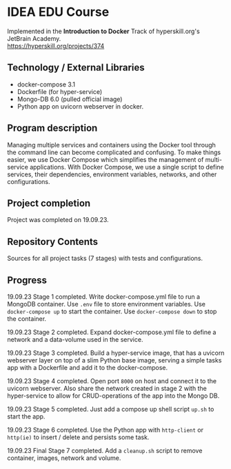 # IDEA EDU Course

Implemented in the <b>Introduction to Docker</b> Track of hyperskill.org's JetBrain Academy.<br>
https://hyperskill.org/projects/374

## Technology / External Libraries

- docker-compose 3.1
- Dockerfile (for hyper-service)
- Mongo-DB 6.0 (pulled official image)
- Python app on uvicorn webserver in docker.

## Program description

Managing multiple services and containers using the Docker tool through the command line can become complicated and
confusing. To make things easier, we use Docker Compose which simplifies the management of multi-service
applications. With Docker Compose, we use a single script to define services, their dependencies, environment
variables, networks, and other configurations. 

## Project completion

Project was completed on 19.09.23.

## Repository Contents

Sources for all project tasks (7 stages) with tests and configurations.

## Progress

19.09.23 Stage 1 completed. Write docker-compose.yml file to run a MongoDB container. Use `.env` file to store
environment variables. Use `docker-compose up` to start the container. Use `docker-compose down` to stop the container.

19.09.23 Stage 2 completed. Expand docker-compose.yml file to define a network and a data-volume used in the service.

19.09.23 Stage 3 completed. Build a hyper-service image, that has a uvicorn webserver layer on top of a slim Python
 base image, serving a simple tasks app with a Dockerfile and add it to the docker-compose.

19.09.23 Stage 4 completed. Open port `8000` on host and connect it to the uvicorn webserver. Also share the network 
created in stage 2 with the hyper-service to allow for CRUD-operations of the app into the Mongo DB.

19.09.23 Stage 5 completed. Just add a compose up shell script `up.sh` to start the app.

19.09.23 Stage 6 completed. Use the Python app with `http-client` or `http(ie)` to insert / delete and persists some task.

19.09.23 Final Stage 7 completed. Add a `cleanup.sh` script to remove container, images, network and volume.
